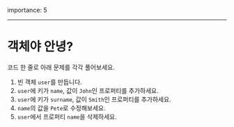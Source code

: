 importance: 5

---

# 객체야 안녕?

코드 한 줄로 아래 문제를 각각 풀어보세요.

1. 빈 객체 `user`를 만듭니다.
2. `user`에 키가 `name`, 값이 `John`인 프로퍼티를 추가하세요. 
3. `user`에 키가 `surname`, 값이 `Smith`인 프로퍼티를 추가하세요. 
4. `name`의 값을 `Pete`로 수정해보세요.
5. `user`에서 프로퍼티 `name`을 삭제하세요.

